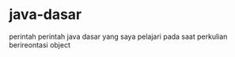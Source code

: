 # java-dasar
perintah perintah java dasar yang saya pelajari pada saat perkulian berireontasi object
